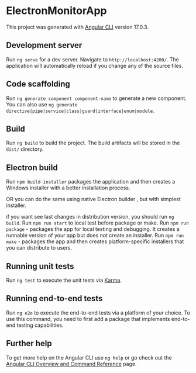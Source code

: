 # ElectronMonitorApp

This project was generated with [Angular CLI](https://github.com/angular/angular-cli) version 17.0.3.

## Development server

Run `ng serve` for a dev server. Navigate to `http://localhost:4200/`. The application will automatically reload if you change any of the source files.

## Code scaffolding

Run `ng generate component component-name` to generate a new component. You can also use `ng generate directive|pipe|service|class|guard|interface|enum|module`.

## Build

Run `ng build` to build the project. The build artifacts will be stored in the `dist/` directory.


## Electron build
Run `npm build-installer` packages the application and then creates a Windows installer with a better installation process.

OR you can do the same using native Electron builder , but with simplest  installer.

if you want see last changes in distribution version, you should run `ng build`.
Run `npm run start` to local test before package or make.
Run `npm run package` - packages the app for local testing and debugging. It creates a runnable version of your app but does not create an installer.
Run `npm run make` - packages the app and then creates platform-specific installers that you can distribute to users.


## Running unit tests

Run `ng test` to execute the unit tests via [Karma](https://karma-runner.github.io).

## Running end-to-end tests

Run `ng e2e` to execute the end-to-end tests via a platform of your choice. To use this command, you need to first add a package that implements end-to-end testing capabilities.

## Further help

To get more help on the Angular CLI use `ng help` or go check out the [Angular CLI Overview and Command Reference](https://angular.io/cli) page.

